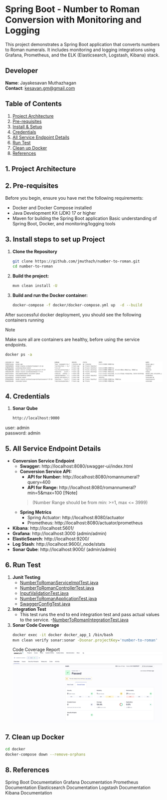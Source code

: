# Spring Boot - Number to Roman Conversion with Monitoring and Logging
This project demonstrates a Spring Boot application that converts numbers to Roman numerals. It includes monitoring and logging integrations using Grafana, Prometheus, and the ELK (Elasticsearch, Logstash, Kibana) stack.

## **Developer**
**Name**: Jayakesavan Muthazhagan<br/>
**Contact**: kesavan.gm@gmail.com

## Table of Contents
1. [Project Architecture](#1-project-architecture)
2. [Pre-requisites](#2-pre-requisites)
3. [Install & Setup](#3-install-steps-to-set-up-project)
4. [Credentials](#4-credentials)
5. [All Service Endpoint Details](#5-all-service-endpoint-details)
6. [Run Test](#6-run-test)
7. [Clean up Docker](#7-clean-up-docker)
8. [References](#8-references)

## 1. **Project Architecture**
## 2. **Pre-requisites**
Before you begin, ensure you have met the following requirements:

- Docker and Docker Compose installed
- Java Development Kit (JDK) 17 or higher
- Maven for building the Spring Boot application
  Basic understanding of Spring Boot, Docker, and monitoring/logging tools
## 3. **Install steps to set up Project**
  1. **Clone the Repository**
      ```bash
      git clone https://github.com/jmuthazh/number-to-roman.git
      cd number-to-roman
     ```
  2. **Build the project:**

      ```bash
      mvn clean install -U
      ```

  3. **Build and run the Docker container:**

      ```bash
      docker-compose -f docker/docker-compose.yml up  -d --build
     ```
       
  After successful docker deployment, you should see the following containers running
> [!Note]
> Make sure all are containers are healthy, before using the service endpoints.
```bash
docker ps -a
```
![docker-container.jpeg](screenshots/docker-container.jpeg)


## 4. **Credentials**
1. **Sonar Qube**
    ```sh
    http://localhost:9000
    ```
user: admin<br/> password: admin
## 5. **All Service Endpoint Details**
  - **Conversion Service Endpoint**
    - **Swagger:** http://localhost:8080/swagger-ui/index.html
    - **Conversion Service API:**
      - **API for Number:** http://localhost:8080/romannumeral?query=400
      - **API for Range:** http://localhost:8080/romannumeral?min=5&max=100
      [!Note]
      >(Number Range should be from min: >=1, max <= 3999)
    - **Spring Metrics**
      - Spring Actuator: http://localhost:8080/actuator
      - Prometheus: http://localhost:8080/actuator/prometheus
  - **Kibana**: http://localhost:5601/
  - **Grafana**: http://localhost:3000 (admin/admin)
  - **ElasticSearch**: http://localhost:9200/
  - **Log Stash**: http://localhost:9600/_node/stats
  - **Sonar Qube**: http://localhost:9000/ (admin/admin)

## 6. **Run Test**
1. **Junit Testing**
    - [NumberToRomanServiceImplTest.java](src/test/java/com/adobe/convertor/service/impl/NumberToRomanServiceImplTest.java)
    - [NumberToRomanControllerTest.java](src/test/java/com/adobe/convertor/controller/NumberToRomanControllerTest.java)
    - [InputValidationTest.java](src/test/java/com/adobe/convertor/validation/InputValidationTest.java)
    - [NumberToRomanApplicationTest.java](src/test/java/com/adobe/convertor/NumberToRomanApplicationTest.java)
    - [SwaggerConfigTest.java](src/test/java/com/adobe/convertor/config/SwaggerConfigTest.java)
2. **Integration Test**
    - This test runs the end to end integration test and pass actual values to the service.
      -[NumberToRomanIntegrationTest.java](src/integration-test/java/com/adobe/convertor/integration/NumberToRomanIntegrationTest.java)
3. **Sonar Code Coverage**
    ```bash
    docker exec -it docker docker_app_1 /bin/bash
    mvn clean verify sonar:sonar -Dsonar.projectKey='number-to-roman'   -Dsonar.projectName='number-to-roman' -Dsonar.host.url=http://localhost:9000 -Dsonar.token=sqp_5f01fe9dcfb9280aec10e6f71ea9122b1589c6b0
    ```
    Code Coverage Report
    ![sonq-qube.jpeg](screenshots/sonar-qube.jpeg)

## 7. **Clean up Docker**
```bash
cd docker
docker-compose down --remove-orphans
```
## 8. **References**
Spring Boot Documentation
Grafana Documentation
Prometheus Documentation
Elasticsearch Documentation
Logstash Documentation
Kibana Documentation
